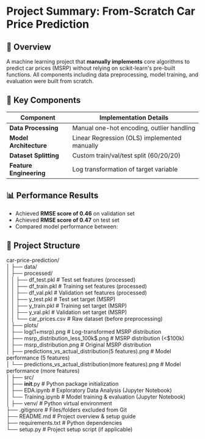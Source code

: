 # Project Summary: From-Scratch Car Price Prediction

## 📌 Overview
A machine learning project that **manually implements** core algorithms to predict car prices (MSRP) without relying on scikit-learn's pre-built functions. All components including data preprocessing, model training, and evaluation were built from scratch.

## 🔧 Key Components
| Component               | Implementation Details                          |
|-------------------------|-----------------------------------------------|
| **Data Processing**     | Manual one-hot encoding, outlier handling      |
| **Model Architecture**  | Linear Regression (OLS) implemented manually  |
| **Dataset Splitting**   | Custom train/val/test split (60/20/20)        |
| **Feature Engineering** | Log transformation of target variable         |

## 📊 Performance Results
- Achieved **RMSE score of 0.46** on validation set
- Achieved **RMSE score of 0.47** on test set
- Compared model performance between:

## 📂 Project Structure
car-price-prediction/  
│
├── data/  
│   ├── processed/  
│   │   ├── df_test.pkl        # Test set features (processed)  
│   │   ├── df_train.pkl       # Training set features (processed)  
│   │   ├── df_val.pkl         # Validation set features (processed)  
│   │   ├── y_test.pkl         # Test set target (MSRP)  
│   │   ├── y_train.pkl        # Training set target (MSRP)  
│   │   ├── y_val.pkl          # Validation set target (MSRP)  
│   │   └── car_prices.csv     # Raw dataset (before preprocessing)  
│
├── plots/  
│   ├── log(1+msrp).png                     # Log-transformed MSRP distribution  
│   ├── msrp_distribution_less_100k$.png     # MSRP distribution (<$100k)  
│   ├── msrp_distribution.png                # Original MSRP distribution  
│   ├── predictions_vs_actual_distribution(5 features).png    # Model performance (5 features)  
│   └── predictions_vs_actual_distribution(more features).png # Model performance (more features)  
│
├── src/  
│   ├── __init__.py          # Python package initialization  
│   ├── EDA.ipynb            # Exploratory Data Analysis (Jupyter Notebook)  
│   └── Training.ipynb       # Model training & evaluation (Jupyter Notebook)  
│
├── venv/                    # Python virtual environment  
├── .gitignore               # Files/folders excluded from Git  
├── README.md                # Project overview & setup guide  
├── requirements.txt         # Python dependencies  
└── setup.py                 # Project setup script (if applicable)  